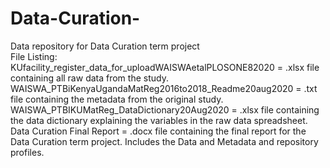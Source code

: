 # Data-Curation-
Data repository for Data Curation term project<br />
File Listing:<br />
KUfacility_register_data_for_uploadWAISWAetalPLOSONE82020 = .xlsx file containing all raw data from the study.<br />
WAISWA_PTBiKenyaUgandaMatReg2016to2018_Readme20aug2020 = .txt file containing the metadata from the original study.<br />
WAISWA_PTBIKUMatReg_DataDictionary20Aug2020 = .xlsx file containing the data dictionary explaining the variables in the raw data spreadsheet.<br />
Data Curation Final Report = .docx file containing the final report for the Data Curation term project. Includes the Data and Metadata and repository profiles.<br />

